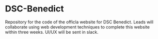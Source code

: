 # DSC-Benedict
Repository for the code of the officla website for DSC Benedict. Leads will collaborate using web development techniques to complete this website within three weeks. UI/UX will be sent in slack.
